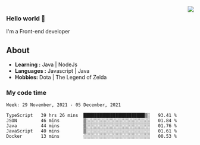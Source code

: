 <img align='right' src="https://github-readme-stats.vercel.app/api?username=jumodada&show_icons=true&theme=vue">

### Hello world 👋

I'm a Front-end developer 
    
## About
-  **Learning :** Java | NodeJs
-  **Languages :** Javascript | Java
-  **Hobbies:** Dota | The Legend of Zelda

### My code time

<!--START_SECTION:waka-->
```text
Week: 29 November, 2021 - 05 December, 2021

TypeScript   39 hrs 26 mins  ███████████████████████▒░   93.41 % 
JSON         46 mins         ▒░░░░░░░░░░░░░░░░░░░░░░░░   01.84 % 
Java         44 mins         ▒░░░░░░░░░░░░░░░░░░░░░░░░   01.76 % 
JavaScript   40 mins         ▒░░░░░░░░░░░░░░░░░░░░░░░░   01.61 % 
Docker       13 mins         ░░░░░░░░░░░░░░░░░░░░░░░░░   00.53 % 
```
<!--END_SECTION:waka-->

